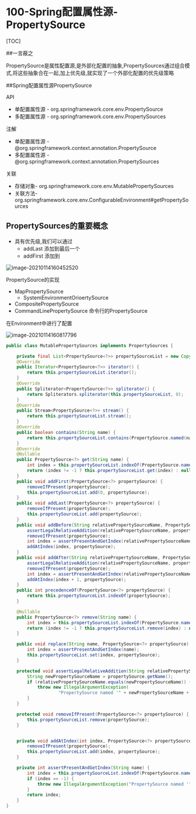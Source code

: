 #  100-Spring配置属性源-PropertySource

[TOC]

##一言蔽之

PropertySource是属性配置源,是外部化配置的抽象,PropertySources通过组合模式,将这些抽象合在一起,加上优先级,就实现了一个外部化配置的优先级策略

##Spring配置属性源PropertySource

API

- 单配置属性源 - org.springframework.core.env.PropertySource
- 多配置属性源 - org.springframework.core.env.PropertySources

注解

- 单配置属性源 - @org.springframework.context.annotation.PropertySource
- 多配置属性源 - @org.springframework.context.annotation.PropertySources

关联

- 存储对象- org.springframework.core.env.MutablePropertySources
- 关联方法- org.springframework.core.env.ConfigurableEnvironment#getPropertySources

## PropertySources的重要概念

- 具有优先级,我们可以通过
  - addLast 添加到最后一个
  - addFirst 添加到

![image-20210114160452520](../../assets/image-20210114160452520.png)

PropertySource的实现

- MapPropertySource
  - SystemEnvironmentOrioertySource
- CompositePropertySource
- CommandLinePropertySource 命令行的PropertySource

在Environment中进行了配置

![image-20210114160817796](../../assets/image-20210114160817796.png)

```java
public class MutablePropertySources implements PropertySources {

	private final List<PropertySource<?>> propertySourceList = new CopyOnWriteArrayList<>();
	@Override
	public Iterator<PropertySource<?>> iterator() {
		return this.propertySourceList.iterator();
	}
	@Override
	public Spliterator<PropertySource<?>> spliterator() {
		return Spliterators.spliterator(this.propertySourceList, 0);
	}
	@Override
	public Stream<PropertySource<?>> stream() {
		return this.propertySourceList.stream();
	}
	@Override
	public boolean contains(String name) {
		return this.propertySourceList.contains(PropertySource.named(name));
	}
	@Override
	@Nullable
	public PropertySource<?> get(String name) {
		int index = this.propertySourceList.indexOf(PropertySource.named(name));
		return (index != -1 ? this.propertySourceList.get(index) : null);
	}
	public void addFirst(PropertySource<?> propertySource) {
		removeIfPresent(propertySource);
		this.propertySourceList.add(0, propertySource);
	}
	public void addLast(PropertySource<?> propertySource) {
		removeIfPresent(propertySource);
		this.propertySourceList.add(propertySource);
	}
	public void addBefore(String relativePropertySourceName, PropertySource<?> propertySource) {
		assertLegalRelativeAddition(relativePropertySourceName, propertySource);
		removeIfPresent(propertySource);
		int index = assertPresentAndGetIndex(relativePropertySourceName);
		addAtIndex(index, propertySource);
	}
	public void addAfter(String relativePropertySourceName, PropertySource<?> propertySource) {
		assertLegalRelativeAddition(relativePropertySourceName, propertySource);
		removeIfPresent(propertySource);
		int index = assertPresentAndGetIndex(relativePropertySourceName);
		addAtIndex(index + 1, propertySource);
	}
	public int precedenceOf(PropertySource<?> propertySource) {
		return this.propertySourceList.indexOf(propertySource);
	}

	@Nullable
	public PropertySource<?> remove(String name) {
		int index = this.propertySourceList.indexOf(PropertySource.named(name));
		return (index != -1 ? this.propertySourceList.remove(index) : null);
	}

	public void replace(String name, PropertySource<?> propertySource) {
		int index = assertPresentAndGetIndex(name);
		this.propertySourceList.set(index, propertySource);
	}

	protected void assertLegalRelativeAddition(String relativePropertySourceName, PropertySource<?> propertySource) {
		String newPropertySourceName = propertySource.getName();
		if (relativePropertySourceName.equals(newPropertySourceName)) {
			throw new IllegalArgumentException(
					"PropertySource named '" + newPropertySourceName + "' cannot be added relative to itself");
		}
	}

	protected void removeIfPresent(PropertySource<?> propertySource) {
		this.propertySourceList.remove(propertySource);
	}


	private void addAtIndex(int index, PropertySource<?> propertySource) {
		removeIfPresent(propertySource);
		this.propertySourceList.add(index, propertySource);
	}

	private int assertPresentAndGetIndex(String name) {
		int index = this.propertySourceList.indexOf(PropertySource.named(name));
		if (index == -1) {
			throw new IllegalArgumentException("PropertySource named '" + name + "' does not exist");
		}
		return index;
	}
}
```







